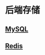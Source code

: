# 后端存储

## [**MySQL**](/modules/datastorage/mysql/index.md)

## [**Redis**](/modules/datastorage/redis/index.md)